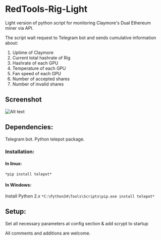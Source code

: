 # RedTools-Rig-Light

Light version of python script for monitoring Claymore's Dual Ethereum miner via API. 

The script wait request to Telegram bot and sends cumulative information about:
  1. Uptime of Claymore
  2. Current total hashrate of Rig
  3. Hashrate of each GPU
  4. Temperature of each GPU
  5. Fan speed of each GPU
  6. Number of accepted shares
  7. Number of invalid shares

## Screenshot
![Alt text](https://github.com/pistonov/RedTools-Rig-Light/raw/master/screen.jpg "Optional Title")

## Dependencies:
Telegram bot.
Python telepot package. 

### Installation:

#### In linux:
```*pip install telepot*```

#### In Windows:
Install Python 2.x
```*C:\Python34\Tools\Scripts\pip.exe install telepot*```
  
## Setup:
  Set all necessary parameters at config section & add scrypt to startup

All comments and additions are welcome.
  
